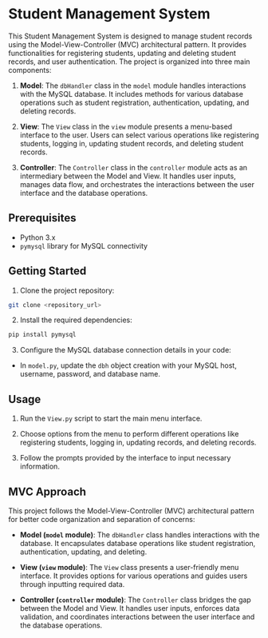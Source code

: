 # Student Management System

This Student Management System is designed to manage student records using the Model-View-Controller (MVC) architectural pattern. It provides functionalities for registering students, updating and deleting student records, and user authentication. The project is organized into three main components:

1. **Model**: The `dbHandler` class in the `model` module handles interactions with the MySQL database. It includes methods for various database operations such as student registration, authentication, updating, and deleting records.

2. **View**: The `View` class in the `view` module presents a menu-based interface to the user. Users can select various operations like registering students, logging in, updating student records, and deleting student records.

3. **Controller**: The `Controller` class in the `controller` module acts as an intermediary between the Model and View. It handles user inputs, manages data flow, and orchestrates the interactions between the user interface and the database operations.

## Prerequisites

- Python 3.x
- `pymysql` library for MySQL connectivity

## Getting Started

1. Clone the project repository:

```bash
git clone <repository_url>
```

2. Install the required dependencies:

```bash
pip install pymysql
```

3. Configure the MySQL database connection details in your code:

- In `model.py`, update the `dbh` object creation with your MySQL host, username, password, and database name.

## Usage

1. Run the `View.py` script to start the main menu interface.

2. Choose options from the menu to perform different operations like registering students, logging in, updating records, and deleting records.

3. Follow the prompts provided by the interface to input necessary information.

## MVC Approach

This project follows the Model-View-Controller (MVC) architectural pattern for better code organization and separation of concerns:

- **Model (`model` module)**: The `dbHandler` class handles interactions with the database. It encapsulates database operations like student registration, authentication, updating, and deleting.

- **View (`view` module)**: The `View` class presents a user-friendly menu interface. It provides options for various operations and guides users through inputting required data.

- **Controller (`controller` module)**: The `Controller` class bridges the gap between the Model and View. It handles user inputs, enforces data validation, and coordinates interactions between the user interface and the database operations.
